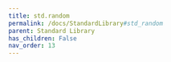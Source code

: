 ```yaml
---
title: std.random
permalink: /docs/StandardLibrary#std_random
parent: Standard Library
has_children: False
nav_order: 13
---
```


